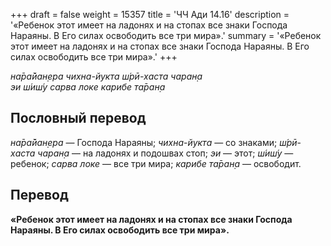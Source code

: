 +++
draft = false
weight = 15357
title = 'ЧЧ Ади 14.16'
description = '«Ребенок этот имеет на ладонях и на стопах все знаки Господа Нараяны. В Его силах освободить все три мира».'
summary = '«Ребенок этот имеет на ладонях и на стопах все знаки Господа Нараяны. В Его силах освободить все три мира».'
+++

_на̄ра̄йан̣ера чихна-йукта ш́рӣ-хаста чаран̣а  
эи ш́иш́у сарва локе карибе та̄ран̣а_

## Пословный перевод

_на̄ра̄йан̣ера_ — Господа Нараяны; _чихна_\-_йукта_ — со знаками; _ш́рӣ_\-_хаста_ _чаран̣а_ — на ладонях и подошвах стоп; _эи_ — этот; _ш́иш́у_ — ребенок; _сарва_ _локе_ — все три мира; _карибе_ _та̄ран̣а_ — освободит.

## Перевод

**«Ребенок этот имеет на ладонях и на стопах все знаки Господа Нараяны. В Его силах освободить все три мира».**
